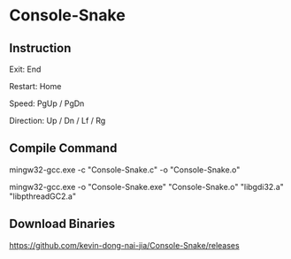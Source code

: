 Console-Snake
=============

## Instruction
Exit: End

Restart: Home

Speed: PgUp / PgDn

Direction: Up / Dn / Lf / Rg

## Compile Command

mingw32-gcc.exe -c "Console-Snake.c" -o "Console-Snake.o"

mingw32-gcc.exe -o "Console-Snake.exe" "Console-Snake.o" "libgdi32.a" "libpthreadGC2.a"

## Download Binaries

https://github.com/kevin-dong-nai-jia/Console-Snake/releases
